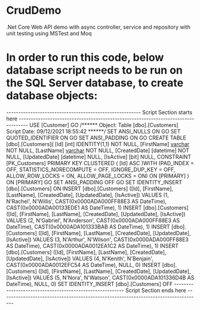 # CrudDemo
.Net Core Web API demo with async controller, service and repository with unit testing using MSTest and Moq

# In order to run this code, below database script needs to be run on the SQL Server database, to create database objects:

-------------------------------------------------------- Script Section starts here ----------------------------------------------------------------------------------
USE [Customer]
GO
/****** Object:  Table [dbo].[Customers]    Script Date: 09/12/2021 18:55:42 ******/
SET ANSI_NULLS ON
GO
SET QUOTED_IDENTIFIER ON
GO
SET ANSI_PADDING ON
GO
CREATE TABLE [dbo].[Customers](
	[Id] [int] IDENTITY(1,1) NOT NULL,
	[FirstName] [varchar](50) NOT NULL,
	[LastName] [varchar](50) NOT NULL,
	[CreatedDate] [datetime] NOT NULL,
	[UpdatedDate] [datetime] NULL,
	[IsActive] [bit] NULL,
 CONSTRAINT [PK_Customers] PRIMARY KEY CLUSTERED 
(
	[Id] ASC
)WITH (PAD_INDEX  = OFF, STATISTICS_NORECOMPUTE  = OFF, IGNORE_DUP_KEY = OFF, ALLOW_ROW_LOCKS  = ON, ALLOW_PAGE_LOCKS  = ON) ON [PRIMARY]
) ON [PRIMARY]
GO
SET ANSI_PADDING OFF
GO
SET IDENTITY_INSERT [dbo].[Customers] ON
INSERT [dbo].[Customers] ([Id], [FirstName], [LastName], [CreatedDate], [UpdatedDate], [IsActive]) VALUES (1, N'Rachel', N'Willis', CAST(0x0000ADA000FF88E3 AS DateTime), CAST(0x0000ADA00133EDE1 AS DateTime), 1)
INSERT [dbo].[Customers] ([Id], [FirstName], [LastName], [CreatedDate], [UpdatedDate], [IsActive]) VALUES (2, N'Gabriel', N'Anderson', CAST(0x0000ADA000FF88E3 AS DateTime), CAST(0x0000ADA101333BAB AS DateTime), 1)
INSERT [dbo].[Customers] ([Id], [FirstName], [LastName], [CreatedDate], [UpdatedDate], [IsActive]) VALUES (3, N'Arthur', N'Wilson', CAST(0x0000ADA000FF88E3 AS DateTime), CAST(0x0000ADA0012EA1C2 AS DateTime), 1)
INSERT [dbo].[Customers] ([Id], [FirstName], [LastName], [CreatedDate], [UpdatedDate], [IsActive]) VALUES (4, N'Kenith', N'Benjain', CAST(0x0000ADA0012EFC54 AS DateTime), NULL, 0)
INSERT [dbo].[Customers] ([Id], [FirstName], [LastName], [CreatedDate], [UpdatedDate], [IsActive]) VALUES (5, N'Nora', N'Watson', CAST(0x0000ADA101336D4B AS DateTime), NULL, 0)
SET IDENTITY_INSERT [dbo].[Customers] OFF
--------------------------------------------------------- Script Section ends here -----------------------------------------------------------------------------------

